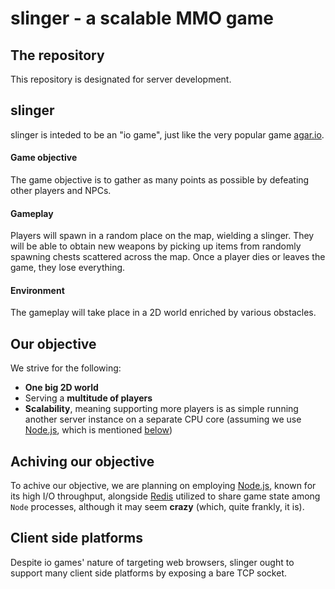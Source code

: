 # slinger - a scalable MMO game


## The repository

This repository is designated for server development.


## slinger

slinger is inteded to be an "io game", just like the very popular game [agar.io](http://agar.io).

#### Game objective

The game objective is to gather as many points as possible by defeating other players and NPCs.

#### Gameplay

Players will spawn in a random place on the map, wielding a slinger. They will be able to obtain new weapons by picking up items from randomly spawning chests scattered across the map. Once a player dies or leaves the game, they lose everything.

#### Environment

The gameplay will take place in a 2D world enriched by various obstacles.


## Our objective

We strive for the following:

* **One big 2D world**
* Serving a **multitude of players**
* **Scalability**, meaning supporting more players is as simple running another server instance on a separate CPU core (assuming we use [Node.js](https://github.com/nodejs), which is mentioned [below](#achiving-our-objective))


## Achiving our objective

To achive our objective, we are planning on employing [Node.js](https://github.com/nodejs), known for its high I/O throughput, alongside [Redis](https://github.com/antirez/redis/) utilized to share game state among `Node` processes, although it may seem **crazy** (which, quite frankly, it is).


## Client side platforms

Despite io games' nature of targeting web browsers, slinger ought to support many client side platforms by exposing a bare TCP socket.
